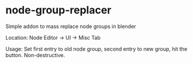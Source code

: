 # node-group-replacer
Simple addon to mass replace node groups in blender

Location: Node Editor -> UI -> Misc Tab

Usage: Set first entry to old node group, second entry to new group, hit the button. Non-destructive.
